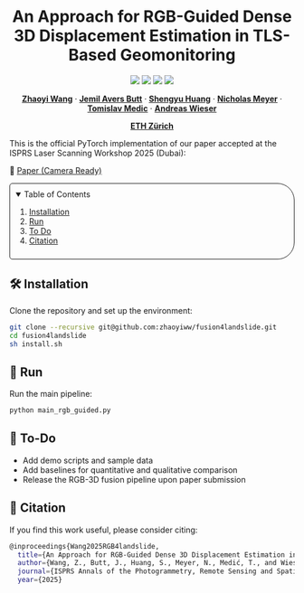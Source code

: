 <!-- PROJECT LOGO -->

<p align="center">

  <h1 align="center">An Approach for RGB-Guided Dense 3D Displacement Estimation in TLS-Based Geomonitoring</h1>
  <p align="center">
    <a href="https://github.com/zhaoyiww/fusion4landslide"><img src="https://img.shields.io/badge/python-3670A0?style=flat-square&logo=python&logoColor=ffdd54" /></a>
    <a href="https://github.com/zhaoyiww/fusion4landslide"><img src="https://img.shields.io/badge/Linux-FCC624?logo=linux&logoColor=black" /></a>
    <a href="/assets/Camera_Ready_Version.pdf"><img src="https://img.shields.io/badge/Paper-pdf-<COLOR>.svg?style=flat-square" /></a>
    <a href="https://github.com/zhaoyiww/fusion4landslide/blob/master/LICENSE"><img src="https://img.shields.io/badge/License-MIT-blue.svg?style=flat-square" /></a>
  </p>  

  <p align="center">
    <a href="https://gseg.igp.ethz.ch/people/scientific-assistance/zhaoyi-wang.html"><strong>Zhaoyi Wang</strong></a>
    ·
    <a href="https://gseg.igp.ethz.ch/people/scientific-assistance/jemil-avers-butt.html"><strong>Jemil Avers Butt</strong></a>
    ·
    <a href="https://gseg.igp.ethz.ch/people.html"><strong>Shengyu Huang</strong></a>
    ·
    <a href="https://gseg.igp.ethz.ch/people/scientific-assistance/nicholas-meyer.html"><strong>Nicholas Meyer</strong></a>
    ·
    <a href="https://gseg.igp.ethz.ch/people/scientific-assistance/tomislav-medic.html"><strong>Tomislav Medic</strong></a>
    ·
    <a href="https://gseg.igp.ethz.ch/people/group-head/prof-dr--andreas-wieser.html"><strong>Andreas Wieser</strong></a>
  </p>
  <p align="center"><a href="https://ethz.ch/en.html"><strong>ETH Zürich</strong></a>

  <div align="center"></div>
</p>

This is the official PyTorch implementation of our paper accepted at the ISPRS Laser Scanning Workshop 2025 (Dubai):

📄 [Paper (Camera Ready)](assets/Camera_Ready_Version.pdf)

<!-- TABLE OF CONTENTS -->
<details open="open" style='padding: 10px; border-radius:5px 30px 30px 5px; border-style: solid; border-width: 1px;'>
  <summary>Table of Contents</summary>
  <ol>
    <li>
      <a href="#installation">Installation</a>
    </li>
    <li>
      <a href="#run">Run</a>
    </li>
    <li>
      <a href="#to-do">To Do</a>
    </li>
    <li>
      <a href="#citation">Citation</a>
    </li>
  </ol>
</details>



## 🛠️ Installation

Clone the repository and set up the environment:

```bash
git clone --recursive git@github.com:zhaoyiww/fusion4landslide.git
cd fusion4landslide
sh install.sh
```

## 🚀 Run
Run the main pipeline:
```bash
python main_rgb_guided.py
```

## 📌 To-Do
- Add demo scripts and sample data
- Add baselines for quantitative and qualitative comparison
- Release the RGB-3D fusion pipeline upon paper submission

## 📖 Citation
If you find this work useful, please consider citing:

```bash
@inproceedings{Wang2025RGB4landslide,
  title={An Approach for RGB-Guided Dense 3D Displacement Estimation in TLS-Based Geomonitoring},
  author={Wang, Z., Butt, J., Huang, S., Meyer, N., Medić, T., and Wieser, A.},
  journal={ISPRS Annals of the Photogrammetry, Remote Sensing and Spatial Information Sciences},
  year={2025}
```
